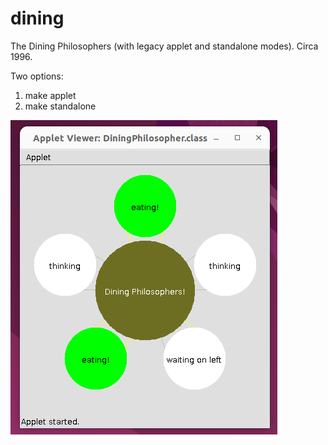 # dining
The Dining Philosophers (with legacy applet and standalone modes). Circa 1996.

Two options:

1. make applet
2. make standalone

![Alt text](screenshot.png?raw=true)
